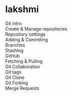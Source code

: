 # lakshmi
Git intro
<br>
Create & Manage repositories 
<br>
Repository settings 
<br>
Adding & Commiting 
<br>
Branches
<br>
Stashing
<br>
GitHub
<br>
Fetching & Pulling
<br>
Git Collaboration
<br>
Git tags
<br>
Git Clone
<br>
Git Forking
<br>
Merge Requests
